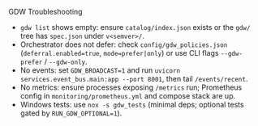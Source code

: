 GDW Troubleshooting

- `gdw list` shows empty: ensure `catalog/index.json` exists or the `gdw/` tree has `spec.json` under `v<semver>/`.
- Orchestrator does not defer: check `config/gdw_policies.json` (`deferral.enabled=true`, `mode=prefer|only`) or use CLI flags `--gdw-prefer` / `--gdw-only`.
- No events: set `GDW_BROADCAST=1` and run `uvicorn services.event_bus.main:app --port 8001`, then tail `/events/recent`.
- No metrics: ensure processes exposing `/metrics` run; Prometheus config in `monitoring/prometheus.yml` and compose stack are up.
- Windows tests: use `nox -s gdw_tests` (minimal deps; optional tests gated by `RUN_GDW_OPTIONAL=1`).
